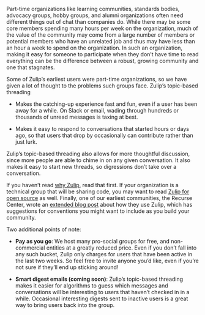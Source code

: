 Part-time organizations like learning communities, standards bodies,
advocacy groups, hobby groups, and alumni organizations often need different
things out of chat than companies do. While there may be some core members
spending many hours per week on the organization, much of the value of the
community may come from a large number of members or potential members who
have an unrelated job and thus may have less than an hour a week to spend on
the organization. In such an organization, making it easy for someone to
participate when they don’t have time to read everything can be the
difference between a robust, growing community and one that stagnates.

Some of Zulip’s earliest users were part-time organizations, so we have given
a lot of thought to the problems such groups face. Zulip’s topic-based
threading

* Makes the catching-up experience fast and fun, even if a user has been
  away for a while. On Slack or email, wading through hundreds or thousands
  of unread messages is taxing at best.

* Makes it easy to respond to conversations that started hours or days ago,
  so that users that drop by occasionally can contribute rather than just
  lurk.

Zulip’s topic-based threading also allows for more thoughtful discussion,
since more people are able to chime in on any given conversation. It also
makes it easy to start new threads, so digressions don’t take over a
conversation.

If you haven’t read [why Zulip](/why-zulip), read that first. If your
organization is a technical group that will be sharing code, you may want to
read [Zulip for open source](/for/open-source) as well. Finally, one of our
earliest communities, the Recurse Center, wrote an
[extended blog post](https://www.recurse.com/blog/112-how-rc-uses-zulip)
about how they use Zulip, which has suggestions for conventions you might
want to include as you build your community.

Two additional points of note:

* **Pay as you go**: We host many pro-social groups for free, and
  non-commercial entities at a greatly reduced price. Even if you don’t fall
  into any such bucket, Zulip only charges for users that have been active
  in the last two weeks. So feel free to invite anyone you’d like, even if
  you’re not sure if they’ll end up sticking around!

* **Smart digest emails (coming soon)**: Zulip’s topic-based threading makes
  it easier for algorithms to guess which messages and conversations will be
  interesting to users that haven’t checked in in a while. Occasional
  interesting digests sent to inactive users is a great way to bring users
  back into the group.
